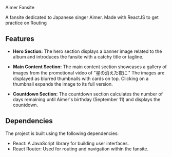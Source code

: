 Aimer Fansite

A fansite dedicated to Japanese singer Aimer. Made with ReactJS to get practice on Routing
## Features

- **Hero Section:** The hero section displays a banner image related to the album and introduces the fansite with a catchy title or tagline.

- **Main Content Section:** The main content section showcases a gallery of images from the promotional video of "星の消えた夜に." The images are displayed as blurred thumbnails with cards on top. Clicking on a thumbnail expands the image to its full version.

- **Countdown Section:** The countdown section calculates the number of days remaining until Aimer's birthday (September 11) and displays the countdown.

## Dependencies

The project is built using the following dependencies:

- React: A JavaScript library for building user interfaces.
- React Router: Used for routing and navigation within the fansite.
